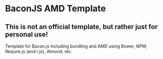 # BaconJS AMD Template

## This is not an official template, but rather just for personal use!

Template for Bacon.js including bundling and AMD using Bower, NPM, Require.js (and r.js), Almond, etc.


